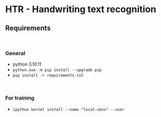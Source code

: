 # HTR - Handwriting text recognition

## Requirements

<br>

### General

* python 3.10.11
* `python.exe -m pip install --upgrade pip`
* `pip install -r requirements.txt`
  
  

<br>

### For training

* `ipython kernel install --name "local-venv" --user`
